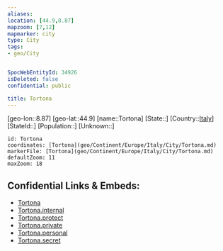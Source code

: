 ```yaml
---
aliases: 
location: [44.9,8.87]
mapzoom: [7,12] 
mapmarker: city 
type: City
tags:
- geo/City


SpocWebEntityId: 34926
isDeleted: false
confidential: public

title: Tortona
---
```

[geo-lon::8.87]
[geo-lat::44.9]
[name::Tortona]
[State::]
[Country::[Italy](geo/Continent/Europe/Italy.md)]
[StateId::]
[Population::]
[Unknown::]


```leaflet
id: Tortona
coordinates: [Tortona](geo/Continent/Europe/Italy/City/Tortona.md)
markerFile: [Tortona](geo/Continent/Europe/Italy/City/Tortona.md)
defaultZoom: 11 
maxZoom: 18
```


## Confidential Links & Embeds: 
- [Tortona](../../../../../../_public/geo/Continent/Europe/Italy/City/Tortona.md) 
- [Tortona.internal](../../../../../../_internal/geo/Continent/Europe/Italy/City/Tortona.internal.md) 
- [Tortona.protect](../../../../../../_protect/geo/Continent/Europe/Italy/City/Tortona.protect.md) 
- [Tortona.private](../../../../../../_private/geo/Continent/Europe/Italy/City/Tortona.private.md) 
- [Tortona.personal](../../../../../../_personal/geo/Continent/Europe/Italy/City/Tortona.personal.md) 
- [Tortona.secret](../../../../../../_secret/geo/Continent/Europe/Italy/City/Tortona.secret.md) 
